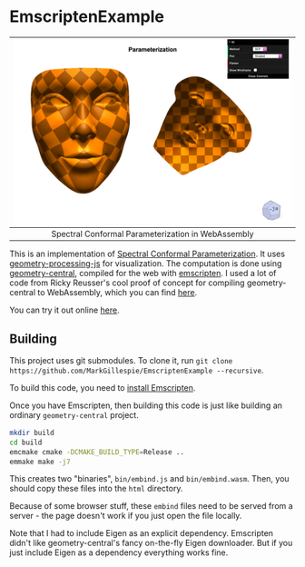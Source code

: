# EmscriptenExample

|![Parameterized Face](misc/example.png "Parameterized Face")|
|:----:|
|Spectral Conformal Parameterization in WebAssembly|

This is an implementation of [Spectral Conformal Parameterization](http://geometry.caltech.edu/pubs/MTAD08.pdf). It uses [geometry-processing-js](https://github.com/GeometryCollective/geometry-processing-js) for visualization. The computation is done using [geometry-central](https://github.com/nmwsharp/geometry-central), compiled for the web with [emscripten](https://emscripten.org/). I used a lot of code from Ricky Reusser's cool proof of concept for compiling geometry-central to WebAssembly, which you can find [here](https://observablehq.com/d/d0df0c04ce5c94fc).

You can try it out online [here](https://markjgillespie.com/Demos/EmscriptenExample/html/).

## Building
This project uses git submodules. To clone it, run `git clone https://github.com/MarkGillespie/EmscriptenExample --recursive`.

To build this code, you need to [install Emscripten](https://emscripten.org/docs/getting_started/downloads.html).

Once you have Emscripten, then building this code is just like building an ordinary `geometry-central` project.
```bash
mkdir build
cd build
emcmake cmake -DCMAKE_BUILD_TYPE=Release ..
emmake make -j7
```
This creates two "binaries", `bin/embind.js` and `bin/embind.wasm`. Then, you should copy these files into the `html` directory.

Because of some browser stuff, these `embind` files need to be served from a server - the page doesn't work if you just open the file locally.

Note that I had to include Eigen as an explicit dependency. Emscripten didn't like geometry-central's fancy on-the-fly Eigen downloader. But if you just include Eigen as a dependency everything works fine.

